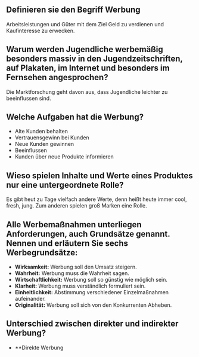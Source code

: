 ## Definieren sie den Begriff Werbung
Arbeitsleistungen und Güter mit dem Ziel Geld zu verdienen und Kaufinteresse zu erwecken.

## Warum werden Jugendliche werbemäßig besonders massiv in den Jugendzeitschriften, auf Plakaten, im Internet und besonders im Fernsehen angesprochen?
Die Marktforschung geht davon aus, dass Jugendliche leichter zu beeinflussen sind.

## Welche Aufgaben hat die Werbung?
+ Alte Kunden behalten
+ Vertrauensgewinn bei Kunden 
+ Neue Kunden gewinnen 
+ Beeinflussen 
+ Kunden über neue Produkte informieren 
## Wieso spielen Inhalte und Werte eines Produktes nur eine untergeordnete Rolle?
Es gibt heut zu Tage vielfach andere Werte, denn heißt heute immer cool, fresh, jung. Zum anderen spielen groß Marken eine Rolle.
## Alle Werbemaßnahmen unterliegen Anforderungen, auch Grundsätze genannt. Nennen und erläutern Sie sechs Werbegrundsätze:
+ **Wirksamkeit:** Werbung soll den Umsatz steigern.
+ **Wahrheit:** Werbung muss die Wahrheit sagen. 
+ **Wirtschaftlichkeit:** Werbung soll so günstig wie möglich sein.
+ **Klarheit:** Werbung muss verständlich formuliert sein.
+ **Einheitlichkeit:** Abstimmung verschiedener Einzelmaßnahmen aufeinander.
+ **Originalität:** Werbung soll sich von den Konkurrenten Abheben.

## Unterschied zwischen direkter und indirekter Werbung?
+ **Direkte Werbung
 